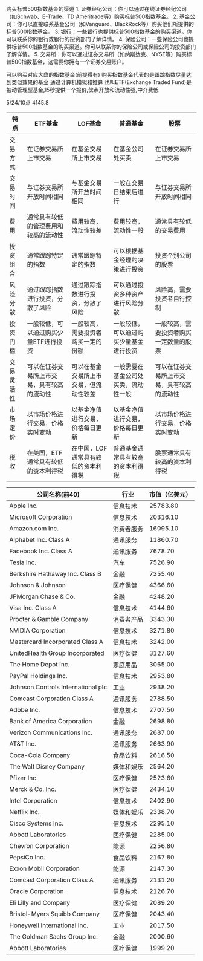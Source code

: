 购买标普500指数基金的渠道
	1.  证券经纪公司：你可以通过在线证券经纪公司（如Schwab、E-Trade、TD Ameritrade等）购买标普500指数基金。
	2.  基金公司：你可以直接联系基金公司（如Vanguard、BlackRock等）购买他们所提供的标普500指数基金。
	3.  银行：一些银行也提供标普500指数基金的购买渠道。你可以联系你的银行或银行的投资部门了解详情。
	4.  保险公司：一些保险公司也提供标普500指数基金的购买渠道。你可以联系你的保险公司或保险公司的投资部门了解详情。
	5.  交易所：你可以通过证券交易所（如纳斯达克、NYSE等）购买标普500指数基金，这需要你拥有一个证券交易账户。

可以购买对应大盘的指数基金(前提得有)
购买指数基金代表的是跟踪指数尽量达到类似效果的基金
通过计算机模拟和推算
也叫ETF(Exchange Traded Fund)是被动管理型基金,15秒提供一个报价,优点开放和流动性强,中介费低


5/24/10点 4145.8

| 特点 | ETF基金 | LOF基金 | 普通基金 | 股票 |
| --- | --- | --- | --- | --- |
| 交易方式 | 在证券交易所上市交易 | 在基金交易所上市交易 | 在基金公司处买卖 | 在证券交易所上市交易 |
| 交易时间 | 与证券交易所开放时间相同 | 与基金交易所开放时间相同 | 一般在交易日结束后进行 | 与证券交易所开放时间相同 |
| 费用 | 通常具有较低的管理费用和较高的流动性 | 费用较高，流动性较差 | 费用较高，流动性一般 | 通常具有较低的交易费用 |
| 投资组合 | 通常跟踪特定的指数 | 通常跟踪特定的指数 | 可以根据基金经理的决策进行投资 | 投资个别公司的股票 |
| 风险分散 | 通过跟踪指数进行投资，分散了风险 | 通过跟踪指数进行投资，分散了风险 | 可以通过投资多种资产进行风险分散 | 风险高，需要投资者自行控制 |
| 投资门槛 | 一般较低，可以通过购买少量ETF进行投资 | 一般较高，需要投资者购买一定的份额 | 一般较低，可以通过购买少量基金进行投资 | 一般较高，需要投资者购买一定数量的股票 |
| 交易灵活性 | 可以在证券交易所上市交易，具有较高的流动性 | 可以在基金交易所上市交易，但流动性较差 | 一般需要在基金公司处买卖，流动性一般 | 可以在证券交易所上市交易，具有较高的流动性 |
| 市场定价 | 以市场价格进行交易，价格实时变动 | 以基金净值进行交易，价格每日更新 | 以基金净值进行交易，价格每日更新 | 以市场价格进行交易，价格实时变动 |
| 税收 | 在美国，ETF通常具有较低的资本利得税 | 在中国，LOF通常具有较低的资本利得税 | 普通基金通常具有较高的资本利得税 | 股票通常具有较高的资本利得税 |










| 公司名称(前40)                     | 行业       | 市值（亿美元） |
| ---------------------------------- | ---------- | -------------- |
| Apple Inc.                         | 信息技术   | 25783.80       |
| Microsoft Corporation              | 信息技术   | 20316.10       |
| Amazon.com Inc.                    | 消费者服务 | 16095.10       |
| Alphabet Inc. Class A              | 通讯服务   | 11860.70       |
| Facebook Inc. Class A              | 通讯服务   | 7678.70        |
| Tesla Inc.                         | 汽车       | 7526.90        |
| Berkshire Hathaway Inc. Class B    | 金融       | 7355.40        |
| Johnson & Johnson                  | 医疗保健   | 4366.60        |
| JPMorgan Chase & Co.               | 金融       | 4248.20        |
| Visa Inc. Class A                  | 信息技术   | 4144.60        |
| Procter & Gamble Company           | 消费者产品 | 3343.30        |
| NVIDIA Corporation                 | 信息技术   | 3271.80        |
| Mastercard Incorporated Class A    | 信息技术   | 3242.00        |
| UnitedHealth Group Incorporated    | 医疗保健   | 3127.60        |
| The Home Depot Inc.                | 家庭用品   | 3065.00        |
| PayPal Holdings Inc.               | 信息技术   | 2953.80        |
| Johnson Controls International plc | 工业       | 2938.20        |
| Comcast Corporation Class A        | 通讯服务   | 2788.50        |
| Adobe Inc.                         | 信息技术   | 2707.50        |
| Bank of America Corporation        | 金融       | 2698.80        |
| Verizon Communications Inc.        | 通讯服务   | 2687.00        |
| AT&T Inc.                          | 通讯服务   | 2663.90        |
| Coca-Cola Company                  | 食品饮料   | 2616.50        |
| The Walt Disney Company            | 媒体和娱乐 | 2564.20        |
| Pfizer Inc.                        | 医疗保健   | 2523.60        |
| Merck & Co. Inc.                   | 医疗保健   | 2434.10        |
| Intel Corporation                  | 信息技术   | 2402.90        |
| Netflix Inc.                       | 媒体和娱乐 | 2338.70        |
| Cisco Systems Inc.                 | 信息技术   | 2295.10        |
| Abbott Laboratories                | 医疗保健   | 2285.00        |
| Chevron Corporation                | 能源       | 2256.80        |
| PepsiCo Inc.                       | 食品饮料   | 2167.80        |
| Exxon Mobil Corporation            | 能源       | 2147.30        |
| Comcast Corporation Class A        | 通讯服务   | 2131.20        |
| Oracle Corporation                 | 信息技术   | 2126.70        |
| Eli Lilly and Company              | 医疗保健   | 2089.20        |
| Bristol-Myers Squibb Company       | 医疗保健   | 2043.40        |
| Honeywell International Inc.       | 工业       | 2017.50        |
| The Goldman Sachs Group Inc.       | 金融       | 2000.60        |
| Abbott Laboratories                | 医疗保健   | 1999.20        |













